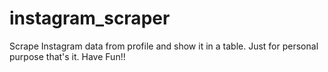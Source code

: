 # instagram_scraper

Scrape Instagram data from profile and show it in a table. Just for personal purpose that's it. Have Fun!!  


